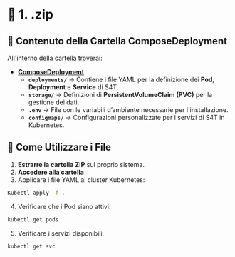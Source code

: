 # 📌 **1. .zip**
## 📂 Contenuto della Cartella ComposeDeployment

All'interno della cartella troverai:
- [**ComposeDeployment**](../S4T/ComposeDeployment)
    - **`deployments/`** → Contiene i file YAML per la definizione dei **Pod**, **Deployment** e **Service** di S4T.
    - **`storage/`** → Definizioni di **PersistentVolumeClaim (PVC)** per la gestione dei dati.
    - **`.env`** → File con le variabili d’ambiente necessarie per l'installazione.  
    - **`configmaps/`** → Configurazioni personalizzate per i servizi di S4T in Kubernetes.

## 🚀 **Come Utilizzare i File**
1. **Estrarre la cartella ZIP** sul proprio sistema.
2. **Accedere alla cartella**
3. Applicare i file YAML al cluster Kubernetes:
```bash
Kubectl apply -f .
```
4. Verificare che i Pod siano attivi:
```bash
kubectl get pods
```
5. Verificare i servizi disponibili:
```bash
kubectl get svc
```


